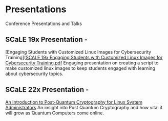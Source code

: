 # Presentations
Conference Presentations and Talks



## SCaLE 19x Presentation - 
[Engaging Students with Customized Linux Images for Cybersecurity Training]([SCALE 19x Engaging Students with Customized Linux Images for Cybersecurity Training.pdf](https://github.com/gravityatom/Presentations/blob/main/SCALE%2019x%20Engaging%20Students%20with%20Customized%20Linux%20Images%20for%20Cybersecurity%20Training.pdf)
  Engaging presentation on creating a script to make customized linux images to keep students engaged with learning about cybersecurity topics.

## SCaLE 22x Presentation - 
[An Introduction to Post-Quantum Cryptography for Linux System Administrators](https://github.com/gravityatom/Presentations/blob/main/SCaLE22x_AnIntroToPost-QuantumCryptographyforLinuxSAs.pdf)
  An insight into Post Quantum Cryptography and how vital it will grow as Quantum Computers come online. 



